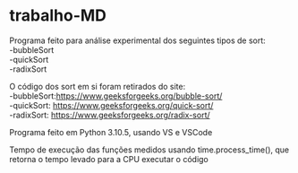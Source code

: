 # trabalho-MD
Programa feito para análise experimental dos seguintes tipos de sort:  
-bubbleSort  
-quickSort  
-radixSort  

O código dos sort em si foram retirados do site:  
-bubbleSort:https://www.geeksforgeeks.org/bubble-sort/  
-quickSort: https://www.geeksforgeeks.org/quick-sort/  
-radixSort: https://www.geeksforgeeks.org/radix-sort/  

Programa feito em Python 3.10.5, usando VS e VSCode

Tempo de execução das funções medidos usando time.process_time(), que retorna o tempo levado para a CPU executar o código
